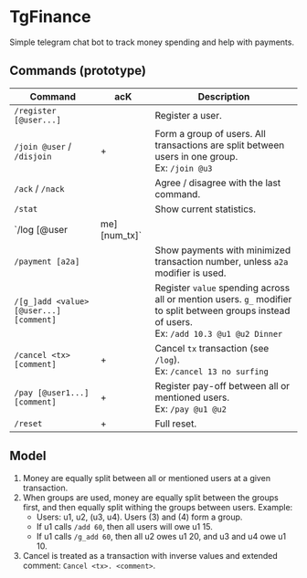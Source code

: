 # TgFinance

Simple telegram chat bot to track money spending and help with payments.

## Commands (prototype)

Command                                 | acK   | Description
--------------------------------------- | ----- | ------------
`/register [@user...]`                  |       | Register a user.
`/join @user` / `/disjoin`              | +     | Form a group of users. All transactions are split between users in one group. <br> Ex: `/join @u3`
`/ack` / `/nack`                        |       | Agree / disagree with the last command.
`/stat`                                 |       | Show current statistics.
`/log [@user|me] [num_tx]`              |       | Show last `num_tx` transactions (must be positive integer number, default: 10) for a given @user, self (`me`), or all if omitted. <br> Ex: `/log me 10`.
`/payment [a2a]`                        |       | Show payments with minimized transaction number, unless `a2a` modifier is used.
`/[g_]add <value> [@user...] [comment]` |       | Register `value` spending across all or mention users. `g_` modifier to split between groups instead of users. <br> Ex: `/add 10.3 @u1 @u2 Dinner`
`/cancel <tx> [comment]`                | +     | Cancel `tx` transaction (see `/log`). <br> Ex: `/cancel 13 no surfing`
`/pay [@user1...] [comment]`            | +     | Register pay-off between all or mentioned users. <br> Ex: `/pay @u1 @u2`
`/reset`                                | +     | Full reset.

## Model

1. Money are equally split between all or mentioned users at a given transaction.
2. When groups are used, money are equally split between the groups first,
   and then equally split withing the groups between users. Example:
   - Users: u1, u2, (u3, u4). Users (3) and (4) form a group.
   - If u1 calls `/add 60`, then all users will owe u1 15.
   - If u1 calls `/g_add 60`, then all u2 owes u1 20, and u3 and u4 owe u1 10.
3. Cancel is treated as a transaction with inverse values and extended comment:
   `Cancel <tx>. <comment>`.
